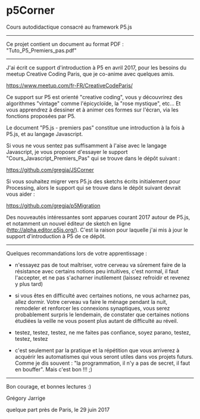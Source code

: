 # p5Corner
Cours autodidactique consacré au framework P5.js

------

Ce projet contient un document au format PDF : "Tuto_P5_Premiers_pas.pdf" 


-------

J'ai écrit ce support d'introduction à P5 en avril 2017, pour les besoins du meetup Creative Coding Paris, que je co-anime avec quelques amis. 

https://www.meetup.com/fr-FR/CreativeCodeParis/

Ce support sur P5 est orienté "creative coding", vous y découvrirez des algorithmes "vintage" comme l'épicycloïde, la "rose mystique", etc... Et vous apprendrez à dessiner et à animer ces formes sur l'écran, via les fonctions proposées par P5.

Le document "P5.js - premiers pas" constitue une introduction à la fois à P5.js, et au langage Javascript. 

Si vous ne vous sentez pas suffisamment à l'aise avec le langage Javascript, je vous proposer d'essayer le support "Cours_Javascript_Premiers_Pas" qui se trouve dans le dépôt suivant :

https://github.com/gregja/JSCorner

Si vous souhaitez migrer vers P5.js des sketchs écrits initialement pour Processing, alors le support qui se trouve dans le dépôt suivant devrait vous aider :

https://github.com/gregja/p5Migration

Des nouveautés intéressantes sont apparues courant 2017 autour de P5.js, et notamment un nouvel éditeur de sketch en ligne (http://alpha.editor.p5js.org/). C'est la raison pour laquelle j'ai mis à jour le support d'introduction à P5 de ce dépôt.


--------

Quelques recommandations lors de votre apprentissage :

- n'essayez pas de tout maîtriser, votre cerveau va sûrement faire de la résistance avec certains notions peu intuitives, c'est normal, il faut l'accepter, et ne pas s'acharner inutilement (laissez refroidir et revenez y plus tard)

- si vous êtes en difficulté avec certaines notions, ne vous acharnez pas, allez dormir. Votre cerveau va faire le ménage pendant la nuit, remodeler et renforcer les connexions synaptiques, vous serez probablement surpris le lendemain, de constater que certaines notions étudiées la veille ne vous posent plus autant de difficulté au réveil.

- testez, testez, testez, ne me faites pas confiance, soyez parano, testez, testez, testez

- c'est seulement par la pratique et la répétition que vous arriverez à acquérir les automatismes qui vous seront utiles dans vos projets futurs. Comme je dis souvent : "la programmation, il n'y a pas de secret, il faut en bouffer". Mais c'est bon !!! ;)


--------

Bon courage, et bonnes lectures :)

Grégory Jarrige

quelque part près de Paris,
le 29 juin 2017 
